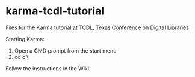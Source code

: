 # karma-tcdl-tutorial
Files for the Karma tutorial at TCDL, Texas Conference on Digital Libraries

Starting Karma:

1. Open a CMD prompt from the start menu
2. cd c:\


Follow the instructions in the Wiki.
